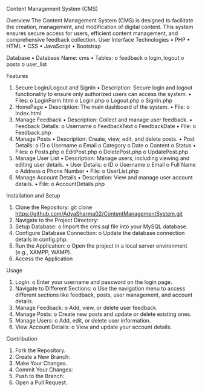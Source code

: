 Content Management System (CMS)


Overview
The Content Management System (CMS) is designed to facilitate the creation, management, and modification of digital content. This system ensures secure access for users, efficient content management, and comprehensive feedback collection.
User Interface Technologies
•	PHP
•	HTML
•	CSS
•	JavaScript
•	Bootstrap


Database
•	Database Name: cms
•	Tables:
o	feedback
o	login_logout
o	posts
o	user_list


Features
1. Secure Login/Logout and SignIn
•	Description: Secure login and logout functionality to ensure only authorized users can access the system.
•	Files:
o	LoginForm.html
o	Login.php
o	Logout.php
o	SignIn.php
2. HomePage
•	Description: The main dashboard of the system.
•	File:
o	Index.html
3. Manage Feedback
•	Description: Collect and manage user feedback.
•	Feedback Details:
o	Username
o	FeedbackText
o	FeedbackDate
•	File:
o	Feedback.php
4. Manage Posts
•	Description: Create, view, edit, and delete posts.
•	Post Details:
o	ID
o	Username
o	Email
o	Category
o	Date
o	Content
o	Status
•	Files:
o	Posts.php
o	EditPost.php
o	DeletePost.php
o	UpdatePost.php
5. Manage User List
•	Description: Manage users, including viewing and editing user details.
•	User Details:
o	ID
o	Username
o	Email
o	Full Name
o	Address
o	Phone Number
•	File:
o	UserList.php
6. Manage Account Details
•	Description: View and manage user account details.
•	File:
o	AccountDetails.php


Installation and Setup
1.	Clone the Repository:
git clone https://github.com/AdyaSharma02/ContentManagementSystem.git
2.	Navigate to the Project Directory:
3.	Setup Database:
o	Import the cms.sql file into your MySQL database.
4.	Configure Database Connection:
o	Update the database connection details in config.php.
5.	Run the Application:
o	Open the project in a local server environment (e.g., XAMPP, WAMP).
6.	Access the Application

Usage
1.	Login:
o	Enter your username and password on the login page.
2.	Navigate to Different Sections:
o	Use the navigation menu to access different sections like feedback, posts, user management, and account details.
3.	Manage Feedback:
o	Add, view, or delete user feedback.
4.	Manage Posts:
o	Create new posts and update or delete existing ones.
5.	Manage Users:
o	Add, edit, or delete user information.
6.	View Account Details:
o	View and update your account details.


Contribution
1.	Fork the Repository.
2.	Create a New Branch:
3.	Make Your Changes.
4.	Commit Your Changes:
5.	Push to the Branch:
6.	Open a Pull Request.

